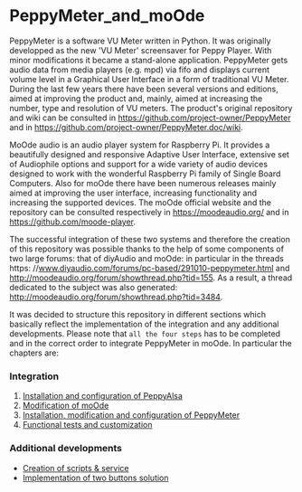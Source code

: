 # PeppyMeter_and_moOde
PeppyMeter is a software VU Meter written in Python. It was originally developped as the new 'VU Meter' screensaver for Peppy Player. With minor modifications it became a stand-alone application. PeppyMeter gets audio data from media players (e.g. mpd) via fifo and displays current volume level in a Graphical User Interface in a form of traditional VU Meter. During the last few years there have been several versions and editions, aimed at improving the product and, mainly, aimed at increasing the number, type and resolution of VU meters. The product's original repository and wiki can be consulted in https://github.com/project-owner/PeppyMeter and in https://github.com/project-owner/PeppyMeter.doc/wiki.

MoOde audio is an audio player system for Raspberry Pi. It provides a beautifully designed and responsive Adaptive User Interface, extensive set of Audiophile options and support for a wide variety of audio devices designed to work with the wonderful Raspberry Pi family of Single Board Computers. Also for moOde there have been numerous releases mainly aimed at improving the user interface, increasing functionality and increasing the supported devices. The moOde official website and the repository can be consulted respectively in https://moodeaudio.org/ and in https://github.com/moode-player.

The successful integration of these two systems and therefore the creation of this repository was possible thanks to the help of some components of two large forums: that of diyAudio and moOde: in particular in the threads https: //www.diyaudio.com/forums/pc-based/291010-peppymeter.html and http://moodeaudio.org/forum/showthread.php?tid=155.
As a result, a thread dedicated to the subject was also generated: http://moodeaudio.org/forum/showthread.php?tid=3484.

It was decided to structure this repository in different sections which basically reflect the implementation of the integration and any additional developments. Please note that 
``
all the four steps
``
has to be completed and in the correct order to integrate PeppyMeter in moOde.
In particular the chapters are:
### Integration
1. [Installation and configuration of PeppyAlsa](https://github.com/FdeAlexa/PeppyMeter_and_moOde/blob/main/1_PeppyAlsa.md)
2. [Modification of moOde](https://github.com/FdeAlexa/PeppyMeter_and_moOde/blob/main/2_moOde.md)
3. [Installation, modification and configuration of PeppyMeter](https://github.com/FdeAlexa/PeppyMeter_and_moOde/blob/main/3_PeppyMeter.md)
4. [Functional tests and customization](https://github.com/FdeAlexa/PeppyMeter_and_moOde/blob/main/4_Tests.md)
### Additional developments
* [Creation of scripts & service](https://github.com/FdeAlexa/PeppyMeter_and_moOde/blob/main/5_Script_Services.md)
* [Implementation of two buttons solution](https://github.com/FdeAlexa/PeppyMeter_and_moOde/blob/main/5_Buttons.md)
